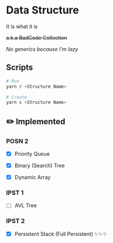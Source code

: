 # Data Structure

It is what it is

~~a.k.a BadCode Collection~~

*No generics because I'm lazy*

## Scripts

```bash
# Run
yarn r <Structure Name>
```

```bash
# Create
yarn c <Structure Name>
```

## ✏️ Implemented

### POSN 2

- [x] Priority Queue

- [x] Binary (Search) Tree

- [x] Dynamic Array

### IPST 1

- [ ] AVL Tree

### IPST 2

- [X] Persistent Stack (Full Persistent) ✨✨✨
